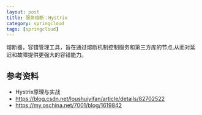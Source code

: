 ```yaml
---
layout: post
title: 服务熔断：Hystrix
category: springcloud
tags: [springcloud]
---
```


熔断器，容错管理工具，旨在通过熔断机制控制服务和第三方库的节点,从而对延迟和故障提供更强大的容错能力。

## 参考资料
- Hystrix原理与实战  
- https://blog.csdn.net/loushuiyifan/article/details/82702522    
- https://my.oschina.net/7001/blog/1619842